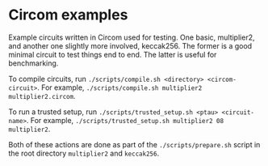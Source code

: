 # Circom examples

Example circuits written in Circom used for testing. One basic, multiplier2, and another one slightly more involved, keccak256. The former is a good minimal circuit to test things end to end. The latter is useful for benchmarking.

To compile circuits, run `./scripts/compile.sh <directory> <circom-circuit>`. For example, `./scripts/compile.sh multiplier2 multiplier2.circom`.

To run a trusted setup, run `./scripts/trusted_setup.sh <ptau> <circuit-name>`. For example, `./scripts/trusted_setup.sh multiplier2 08 multiplier2`.

Both of these actions are done as part of the `./scripts/prepare.sh` script in the root directory `multiplier2` and `keccak256`.
